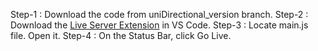 Step-1 : Download the code from uniDirectional_version branch.
Step-2 : Download the  [Live Server Extension](https://marketplace.visualstudio.com/items?itemName=ritwickdey.LiveServer) in VS Code.
Step-3 : Locate main.js file. Open it.
Step-4 : On the Status Bar, click Go Live.
